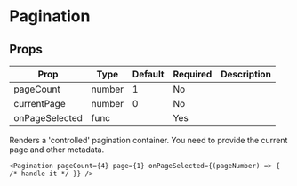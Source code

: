 Pagination
==========


Props
-----

Prop                  | Type     | Default                   | Required | Description
--------------------- | -------- | ------------------------- | -------- | -----------
pageCount|number|1|No|
currentPage|number|0|No|
onPageSelected|func||Yes|

Renders a 'controlled' pagination container. You need to provide the current page and other metadata.

```
<Pagination pageCount={4} page={1} onPageSelected={(pageNumber) => { /* handle it */ }} />
```
